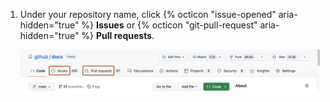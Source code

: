 1. Under your repository name, click {% octicon "issue-opened" aria-hidden="true" %} **Issues** or {% octicon "git-pull-request" aria-hidden="true" %} **Pull requests**.

   ![Screenshot of the main page of a repository. In the horizontal navigation bar, two tabs, labeled "Issues" and "Pull requests," are each outlined in dark orange.](/assets/images/help/repository/repo-settings-issues-pull-requests.png)
